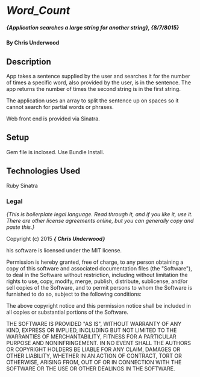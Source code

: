 # _Word_Count_

##### _{Application searches a large string for another string}, {8/7/8015}_

#### By Chris Underwood

## Description

App takes a sentence supplied by the user and searches it for the number of times a specific word, also provided by the user, is in the sentence. The app returns the number of times the second string is in the first string.

The application uses an array to split the sentence up on spaces so it cannot search for partial words or phrases.

Web front end is provided via Sinatra.


## Setup
 Gem file is inclosed. Use Bundle Install.


## Technologies Used

Ruby Sinatra
### Legal

*{This is boilerplate legal language. Read through it, and if you like it, use it. There are other license agreements online, but you can generally copy and paste this.}*

Copyright (c) 2015 **_{ Chris Underwood}_**

his software is licensed under the MIT license.

Permission is hereby granted, free of charge, to any person obtaining a copy
of this software and associated documentation files (the "Software"), to deal
in the Software without restriction, including without limitation the rights
to use, copy, modify, merge, publish, distribute, sublicense, and/or sell
copies of the Software, and to permit persons to whom the Software is
furnished to do so, subject to the following conditions:

The above copyright notice and this permission notice shall be included in
all copies or substantial portions of the Software.

THE SOFTWARE IS PROVIDED "AS IS", WITHOUT WARRANTY OF ANY KIND, EXPRESS OR
IMPLIED, INCLUDING BUT NOT LIMITED TO THE WARRANTIES OF MERCHANTABILITY,
FITNESS FOR A PARTICULAR PURPOSE AND NONINFRINGEMENT. IN NO EVENT SHALL THE
AUTHORS OR COPYRIGHT HOLDERS BE LIABLE FOR ANY CLAIM, DAMAGES OR OTHER
LIABILITY, WHETHER IN AN ACTION OF CONTRACT, TORT OR OTHERWISE, ARISING FROM,
OUT OF OR IN CONNECTION WITH THE SOFTWARE OR THE USE OR OTHER DEALINGS IN
THE SOFTWARE.
